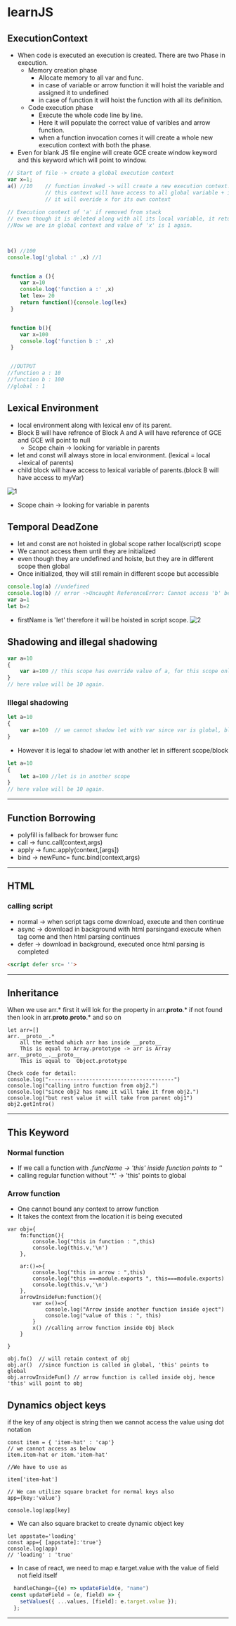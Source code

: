 # learnJS
## ExecutionContext
* When code is executed an execution is created. There are two Phase in execution.
    * Memory creation phase
        - Allocate memory to all var and func.
        - in case of variable or arrow function it will hoist the variable and assigned it to undefined
        - in case of function it will hoist the function with all its definition.
    * Code execution phase
        - Execute the whole code line by line.
        - Here it will populate the correct value of varibles and arrow function.
        - when a function invocation comes it will create a whole new execution context with both the phase.
* Even for blank JS file engine will create GCE create window keyword and this keyword which will point to window.        
```js
// Start of file -> create a global execution context
var x=1;
a() //10    // function invoked -> will create a new execution context.
            // this context will have access to all global variable + its own variable
            // it will overide x for its own context
            
// Execution context of 'a' if removed from stack 
// even though it is deleted along with all its local variable, it return a function which uses local value. therefore the function will still have access to local variable (lexical env)
//Now we are in global context and value of 'x' is 1 again.
 


b() //100
console.log('global :' ,x) //1


 function a (){
    var x=10
    console.log('function a :' ,x)
    let lex= 20
    return function(){console.log(lex}
 }


 function b(){
    var x=100
    console.log('function b :' ,x)
 }


 //OUTPUT
//function a : 10
//function b : 100
//global : 1
 ```
## Lexical Environment
* local environment along with lexical env of its parent.
* Block B will have refrence of Block A and A will have reference of GCE and GCE will point to null
    * Scope chain -> looking for variable in parents
* let and const will always store in local environment. (lexical = local +lexical of parents)
* child block will have access to lexical variable of parents.(block B will have access to myVar)

![1](https://user-images.githubusercontent.com/45531263/210160827-876fd043-522f-4dc6-ac77-e6f639ee2c22.png)
* Scope chain -> looking for variable in parents

## Temporal DeadZone
* let and const are not hoisted in global scope rather local(script) scope
* We cannot access them until they are initialized
* even though they are undefined and hoiste, but they are in different scope then global
* Once initialized, they will still remain in different scope but accessible
```js
console.log(a) //undefined
console.log(b) // error ->Uncaught ReferenceError: Cannot access 'b' before initialization
var a=1  
let b=2  
```
* firstName is 'let' therefore it will be hoisted in script scope.
![2](https://user-images.githubusercontent.com/45531263/210160836-34264d5a-6e2a-438f-be5b-9ee3f8865016.png)



## Shadowing and illegal shadowing
```js
var a=10
{
    var a=100 // this scope has override value of a, for this scope only
}
// here value will be 10 again.
```

### Illegal shadowing
```js
let a=10
{
    var a=100  // we cannot shadow let with var since var is global, block does not make any difference.
}

```
* However it is legal to shadow let with another let in sifferent scope/block
```js
let a=10
{
    let a=100 //let is in another scope
}
// here value will be 10 again.
```
*****************************************
## Function Borrowing
* polyfill is fallback for browser func
* call ->  func.call(context,args)
* apply ->  func.apply(context,[args])
* bind -> newFunc= func.bind(context,args)


****************************************
##  HTML
### calling script
* normal -> when script tags come download, execute and then continue  
* async  -> download in background with html parsingand execute when tag come and then html parsing continues  
* defer  -> download in background, executed once html parsing is completed
```html
<script defer src= ''>
```  

*******************************************
## Inheritance

When we use arr.* first it will lok for the property in arr.__proto__.* if  not found then look in arr.__proto__.__proto__.* and so on
```
let arr=[]
arr.__proto__.*
    all the method which arr has inside __proto__
    This is equal to Array.prototype -> arr is Array
arr.__proto__.__proto__
    This is equal to  Object.prototype

Check code for detail:
console.log("----------------------------------------")
console.log("calling intro function from obj2.")
console.log("since obj2 has name it will take it from obj2.")
console.log("but rest value it will take from parent obj1")
obj2.getIntro()

```

*******************************************
## This Keyword

### Normal function
* If we call a function with *.funcName -> 'this' inside function points to '*'
* calling regular function without '*.' -> 'this' points to global

### Arrow function
* One cannot bound any context to arrow function
* It takes the context from the location it is being executed
```
var obj={
    fn:function(){
        console.log("this in function : ",this)
        console.log(this.v,'\n')
    },

    ar:()=>{
        console.log("this in arrow : ",this)
        console.log("this ===module.exports ", this===module.exports)
        console.log(this.v,'\n')
    },
    arrowInsideFun:function(){
        var x=()=>{
            console.log("Arrow inside another function inside oject")
            console.log("value of this : ", this)
        }
        x() //calling arrow function inside Obj block
    }

}

obj.fn()  // will retain context of obj
obj.ar()  //since function is called in global, 'this' points to global
obj.arrowInsideFun() // arrow function is called inside obj, hence 'this' will point to obj

```
## Dynamics object keys

if the key of any object is string then we cannot access the value using dot notation
```
const item = { 'item-hat' : 'cap'}
// we cannot access as below
item.item-hat or item.'item-hat'

//We have to use as 

item['item-hat']

// We can utilize square bracket for normal keys also
app={key:'value'}

console.log(app[key]

```

* We can also square bracket to create dynamic object key

```
let appstate='loading'
const app={ [appstate]:'true'}
console.log(app)
// 'loading' : 'true'
```
* In case of react, we need to map e.target.value with the value of field not field itself
```js
  handleChange={(e) => updateField(e, "name")
 const updateField = (e, field) => {
    setValues({ ...values, [field]: e.target.value });
  };

```
*******************************************
